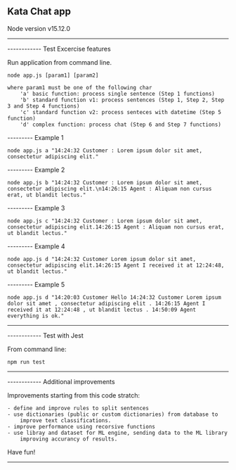 ## Kata Chat app ##

Node version v15.12.0

-------------------------------------------------
------------ Test Excercise features

Run application from command line.

    node app.js [param1] [param2]

    where param1 must be one of the following char
        'a' basic function: process single sentence (Step 1 functions)
        'b' standard function v1: process sentences (Step 1, Step 2, Step 3 and Step 4 functions)
        'c' standard function v2: process senteces with datetime (Step 5 function)
        'd' complex function: process chat (Step 6 and Step 7 functions)

--------- Example 1

    node app.js a "14:24:32 Customer : Lorem ipsum dolor sit amet, consectetur adipiscing elit."

--------- Example 2

    node app.js b "14:24:32 Customer : Lorem ipsum dolor sit amet, consectetur adipiscing elit.\n14:26:15 Agent : Aliquam non cursus erat, ut blandit lectus."

--------- Example 3

    node app.js c "14:24:32 Customer : Lorem ipsum dolor sit amet, consectetur adipiscing elit.14:26:15 Agent : Aliquam non cursus erat, ut blandit lectus."

--------- Example 4

    node app.js d "14:24:32 Customer Lorem ipsum dolor sit amet, consectetur adipiscing elit.14:26:15 Agent I received it at 12:24:48, ut blandit lectus."

--------- Example 5

    node app.js d "14:20:03 Customer Hello 14:24:32 Customer Lorem ipsum dolor sit amet , consectetur adipiscing elit . 14:26:15 Agent I received it at 12:24:48 , ut blandit lectus . 14:50:09 Agent everything is ok."

-------------------------------------------------
------------ Test with Jest

From command line:

    npm run test

-------------------------------------------------
------------ Additional improvements

Improvements starting from this code stratch:

    - define and improve rules to split sentences
    - use dictionaries (public or custom dictionaries) from database to
        improve text classifications.
    - improve performance using recorsive functions
    - use libray and dataset for ML engine, sending data to the ML library
        improving accurancy of results.

Have fun!

-------------------------------------------------